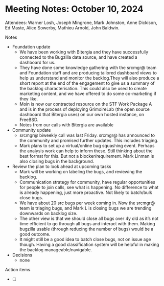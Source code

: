 
# Meeting Notes: October 10, 2024

Attendees: Warner Losh, Joseph Mingrone, Mark Johnston, Anne Dickison, Ed Maste, Alice Sowerby, Mathieu Arnold, John Baldwin.

Notes

* Foundation update
    * We have been working with Bitergia and they have successfully connected to the Bugzilla data source, and have created a dashboard for us. 
    * They have done some knowledge gathering with the srcmgr@ team and Foundation staff and are producing tailored dashboard views to help us understand and monitor the backlog.They will also produce a short report at the end of the engagement to give us a summary of the backlog characterisation. This could also be used to create marketing content, and we have offered to do some co-marketing if they like.
    * Moin is now our contracted resource on the STF Work Package A and is in the process of deploying GrimoireLab (the open source dashboard that Bitergia uses) on our own hosted instance, on FreeBSD. 
    * Notes from our calls with Bitergia are available 
* Community update
    * srcmgr@ biweekly call was last Friday. srcmgr@ has announced to the community and promised further updates. This includes triaging. 
    * Mark plans to set up a virtual/online bug squashing event. Perhaps the analysis work can help to inform these. Still thinking about the best format for this. But not a blocker/requirement. Mark Linman is also closing bugs in the background. 
* Review the plan to look ahead at upcoming tasks
    * Mark will be working on labeling the bugs, and reviewing the backlog. 
    * Communication strategy for community, have regular opportunities for people to join calls, see what is happening. No difference to what is already happening, just more proactive. Not likely to batch/bulk close bugs. 
    * We have about 20 src bugs per week coming in. Now the srcmgr@ team is triaging bugs, and Mark L is closing bugs we are trending downwards on backlog size.
    * The other view is that we should close all bugs over 4y old as it’s not time efficient to go through all bugs and interact with them. Making bugzilla usable (through reducing the number of bugs) would be a good outcome.
    * It might still be a good idea to batch close bugs, not on issue age though. Having a good classification system will be helpful in making the backlog manageable/navigable. 
* Decisions
  * none
     

Action items

- [ ] 